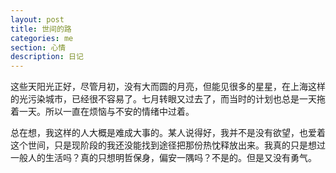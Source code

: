 ```yaml
---
layout: post
title: 世间的路
categories: me
section: 心情
description: 日记
---
```

这些天阳光正好，尽管月初，没有大而圆的月亮，但能见很多的星星，在上海这样的光污染城市，已经很不容易了。七月转眼又过去了，而当时的计划也总是一天拖着一天。所以一直在烦恼与不安的情绪中过着。

总在想，我这样的人大概是难成大事的。某人说得好，我并不是没有欲望，也爱着这个世间，只是现阶段的我还没能找到途径把那份热忱释放出来。我真的只是想过一般人的生活吗？真的只想明哲保身，偏安一隅吗？不是的。但是又没有勇气。
